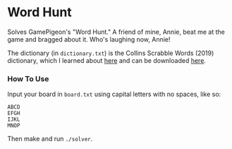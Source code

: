 # Word Hunt

Solves GamePigeon's "Word Hunt." A friend of mine, Annie, beat me at the game and bragged about it. Who's laughing now, Annie!

The dictionary (in `dictionary.txt`) is the Collins Scrabble Words (2019) dictionary, which I learned about
[here](https://boardgames.stackexchange.com/questions/38366/latest-collins-scrabble-words-list-in-text-file) and can be
downloaded [here](https://drive.google.com/file/d/1oGDf1wjWp5RF_X9C7HoedhIWMh5uJs8s/view).

### How To Use

Input your board in `board.txt` using capital letters with no spaces, like so:
```
ABCD
EFGH
IJKL
MNOP
```
Then make and run `./solver`.


